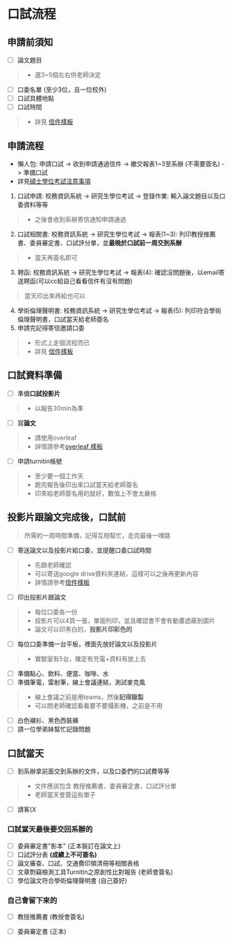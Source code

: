 # 口試流程

## 申請前須知

- [ ] 論文題目
> - 選3~5個左右供老師決定
- [ ] 口委名單 (至少3位，且一位校外)
- [ ] 口試具體地點
- [ ] 口試時間
> - 詳見 [信件樣板](./email_template.md)

## 申請流程

- 懶人包: 申請口試 -> 收到申請通過信件 -> 繳交報表1~3至系辦 (不需要簽名) -> 準備口試
- 詳見[碩士學位考試注意事項](https://dcs.site.nthu.edu.tw/p/404-1174-184424.php)
1. 口試申請: 校務資訊系統 -> 研究生學位考試 -> 登錄作業: 輸入論文題目以及口委資料等等
> - 之後會收到系辦寄信通知申請通過
2. 口試相關書: 校務資訊系統 -> 研究生學位考試 -> 報表(1~3): 列印教授推薦書、委員審定書、口試評分單，並**最晚於口試前一周交到系辦**
> - 當天再簽名即可
3. 聘函: 校務資訊系統 -> 研究生學位考試 -> 報表(4): 確認沒問題後，以email寄送聘函(可以cc給自己看看信件有沒有問題)
> 當天印出來再給也可以
4. 學術倫理聲明書: 校務資訊系統 -> 研究生學位考試 -> 報表(5): 列印符合學術倫理聲明書，口試當天給老師簽名
5. 申請完記得寄信邀請口委
> - 形式上走個流程而已
> - 詳見 [信件樣板](./email_template.md)

## 口試資料準備

- [ ] 準備**口試投影片**
> - 以報告30min為準
- [ ] 寫**論文**
> - 請使用overleaf
> - 詳情請參考[overleaf 樣板](./overleaf_template.md)
- [ ] 申請turnitin帳號
> - 至少要一個工作天
> - 跑完報告後印出來口試當天給老師簽名
> - 印來給老師簽名用的就好，數值上不會太嚴格

## 投影片跟論文完成後，口試前

> 所需約一周時間準備，記得互相幫忙，走完最後一哩路

- [ ] 寄送論文以及投影片給口委，並提醒口委口試時間
> - 先跟老師確認
> - 可以寄送google drive資料夾連結，這樣可以之後再更新內容
> - 詳情請參考[信件樣板](./email_template.md)
- [ ] 印出投影片跟論文
> - 每位口委各一份
> - 投影片可以4頁一張，單面列印，並且確認會不會有動畫遮蔽到圖片
> - 論文可以印黑白的，**投影片印彩色的**
- [ ] 每位口委準備一台平板，裡面先放好論文以及投影片
> - 實驗室有5台，確定有充電+資料有放上去
- [ ] 準備點心、飲料、便當、咖啡、水
- [ ] 準備筆電，雷射筆，線上會議連結，測試麥克風
> - 線上會議之前是用teams，然後**記得錄製**
> - 可以問老師確認看看要不要攝影機，之前是不用
- [ ] 白色襯衫、黑色西裝褲
- [ ] 請一位學弟妹幫忙記錄問題

## 口試當天

- [ ] 到系辦拿前面交到系辦的文件，以及口委們的口試費等等
> - 文件應該包含 教授推薦書、委員審定書、口試評分單
> - 老師當天會簽這些單子
- [ ] 請客(X

### **口試當天**最後要交回系辦的
- [ ] 委員審定書"影本" (正本裝訂在論文上)
- [ ] 口試評分表 **(成績上不可簽名)**
- [ ] 論文審查、口試、交通費印領清冊等相關表格
- [ ] 文章剽竊檢測工具Turnitin之原創性比對報告 (老師會簽名)
- [ ] 學位論文符合學術倫理聲明書 (自己簽好)

### 自己會留下來的
- [ ] 教授推薦書 (教授會簽名)
- [ ] 委員審定書 (正本)

